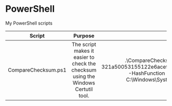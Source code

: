 # PowerShell
My PowerShell scripts

| Script        | Purpose           | Example  |
| ------------- |:-------------:| -----:|
| CompareChecksum.ps1      | The script makes it easier to check the checksum using the Windows Certutil tool.      | .\CompareChecksum.ps1 -Hash 321a50053155122e6ace9691197a8e3f -HashFunction MD5 -HashFile C:\Windows\System32\cmd.exe |
